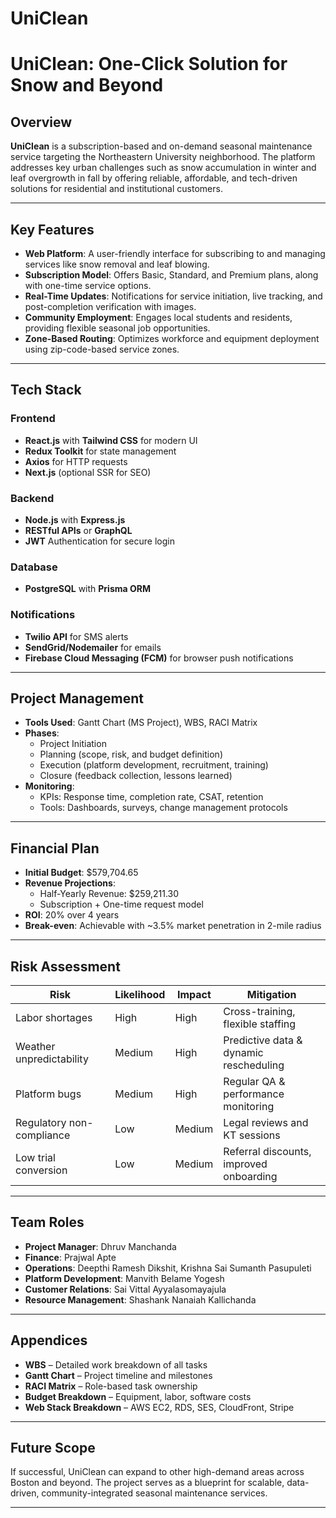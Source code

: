 # UniClean

# UniClean: One-Click Solution for Snow and Beyond

## Overview

**UniClean** is a subscription-based and on-demand seasonal maintenance service targeting the Northeastern University neighborhood. The platform addresses key urban challenges such as snow accumulation in winter and leaf overgrowth in fall by offering reliable, affordable, and tech-driven solutions for residential and institutional customers.

---

## Key Features

- **Web Platform**: A user-friendly interface for subscribing to and managing services like snow removal and leaf blowing.
- **Subscription Model**: Offers Basic, Standard, and Premium plans, along with one-time service options.
- **Real-Time Updates**: Notifications for service initiation, live tracking, and post-completion verification with images.
- **Community Employment**: Engages local students and residents, providing flexible seasonal job opportunities.
- **Zone-Based Routing**: Optimizes workforce and equipment deployment using zip-code-based service zones.

---

## Tech Stack

### Frontend
- **React.js** with **Tailwind CSS** for modern UI
- **Redux Toolkit** for state management
- **Axios** for HTTP requests
- **Next.js** (optional SSR for SEO)

### Backend
- **Node.js** with **Express.js**
- **RESTful APIs** or **GraphQL**
- **JWT** Authentication for secure login

### Database
- **PostgreSQL** with **Prisma ORM**

### Notifications
- **Twilio API** for SMS alerts
- **SendGrid/Nodemailer** for emails
- **Firebase Cloud Messaging (FCM)** for browser push notifications

---

## Project Management

- **Tools Used**: Gantt Chart (MS Project), WBS, RACI Matrix
- **Phases**:
  - Project Initiation
  - Planning (scope, risk, and budget definition)
  - Execution (platform development, recruitment, training)
  - Closure (feedback collection, lessons learned)
- **Monitoring**:
  - KPIs: Response time, completion rate, CSAT, retention
  - Tools: Dashboards, surveys, change management protocols

---

## Financial Plan

- **Initial Budget**: $579,704.65
- **Revenue Projections**:
  - Half-Yearly Revenue: $259,211.30
  - Subscription + One-time request model
- **ROI**: 20% over 4 years
- **Break-even**: Achievable with ~3.5% market penetration in 2-mile radius

---

## Risk Assessment

| Risk | Likelihood | Impact | Mitigation |
|------|------------|--------|------------|
| Labor shortages | High | High | Cross-training, flexible staffing |
| Weather unpredictability | Medium | High | Predictive data & dynamic rescheduling |
| Platform bugs | Medium | High | Regular QA & performance monitoring |
| Regulatory non-compliance | Low | Medium | Legal reviews and KT sessions |
| Low trial conversion | Low | Medium | Referral discounts, improved onboarding |

---

## Team Roles

- **Project Manager**: Dhruv Manchanda
- **Finance**: Prajwal Apte
- **Operations**: Deepthi Ramesh Dikshit, Krishna Sai Sumanth Pasupuleti
- **Platform Development**: Manvith Belame Yogesh
- **Customer Relations**: Sai Vittal Ayyalasomayajula
- **Resource Management**: Shashank Nanaiah Kallichanda

---

## Appendices

- **WBS** – Detailed work breakdown of all tasks
- **Gantt Chart** – Project timeline and milestones
- **RACI Matrix** – Role-based task ownership
- **Budget Breakdown** – Equipment, labor, software costs
- **Web Stack Breakdown** – AWS EC2, RDS, SES, CloudFront, Stripe

---

## Future Scope

If successful, UniClean can expand to other high-demand areas across Boston and beyond. The project serves as a blueprint for scalable, data-driven, community-integrated seasonal maintenance services.

---
